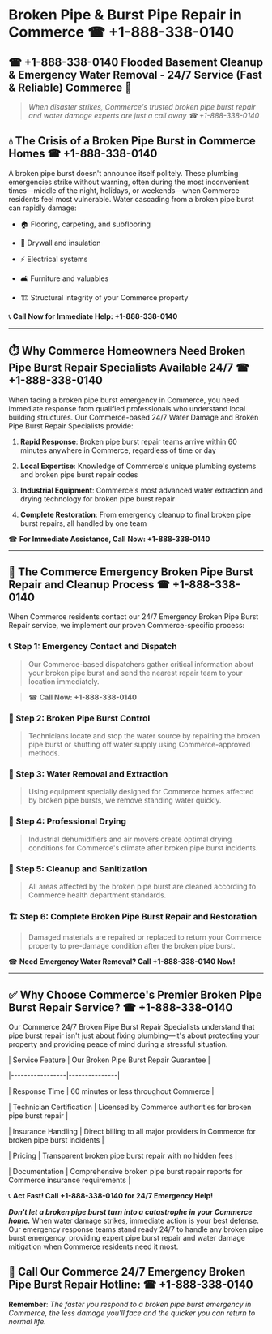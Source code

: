 # Broken Pipe & Burst Pipe Repair in Commerce ☎ +1-888-338-0140  
## ☎ +1-888-338-0140 Flooded Basement Cleanup & Emergency Water Removal - 24/7 Service (Fast & Reliable) Commerce 🚨  

> *When disaster strikes, Commerce's trusted broken pipe burst repair and water damage experts are just a call away ☎ +1-888-338-0140*  

## 💧 The Crisis of a Broken Pipe Burst in Commerce Homes ☎ +1-888-338-0140  

A broken pipe burst doesn't announce itself politely. These plumbing emergencies strike without warning, often during the most inconvenient times—middle of the night, holidays, or weekends—when Commerce residents feel most vulnerable. Water cascading from a broken pipe burst can rapidly damage:  

* 🏠 Flooring, carpeting, and subflooring  
* 🧱 Drywall and insulation  
* ⚡ Electrical systems  
* 🛋️ Furniture and valuables  
* 🏗️ Structural integrity of your Commerce property  

📞 **Call Now for Immediate Help: +1-888-338-0140**  

---  

## ⏱️ Why Commerce Homeowners Need Broken Pipe Burst Repair Specialists Available 24/7 ☎ +1-888-338-0140  

When facing a broken pipe burst emergency in Commerce, you need immediate response from qualified professionals who understand local building structures. Our Commerce-based 24/7 Water Damage and Broken Pipe Burst Repair Specialists provide:  

1. **Rapid Response**: Broken pipe burst repair teams arrive within 60 minutes anywhere in Commerce, regardless of time or day  
2. **Local Expertise**: Knowledge of Commerce's unique plumbing systems and broken pipe burst repair codes  
3. **Industrial Equipment**: Commerce's most advanced water extraction and drying technology for broken pipe burst repair  
4. **Complete Restoration**: From emergency cleanup to final broken pipe burst repairs, all handled by one team  

☎ **For Immediate Assistance, Call Now: +1-888-338-0140**  

---  

## 🔧 The Commerce Emergency Broken Pipe Burst Repair and Cleanup Process ☎ +1-888-338-0140  

When Commerce residents contact our 24/7 Emergency Broken Pipe Burst Repair service, we implement our proven Commerce-specific process:  

### 📞 Step 1: Emergency Contact and Dispatch  
> Our Commerce-based dispatchers gather critical information about your broken pipe burst and send the nearest repair team to your location immediately.  
> ☎ **Call Now: +1-888-338-0140**  

### 🚿 Step 2: Broken Pipe Burst Control  
> Technicians locate and stop the water source by repairing the broken pipe burst or shutting off water supply using Commerce-approved methods.  

### 🌊 Step 3: Water Removal and Extraction  
> Using equipment specially designed for Commerce homes affected by broken pipe bursts, we remove standing water quickly.  

### 💨 Step 4: Professional Drying  
> Industrial dehumidifiers and air movers create optimal drying conditions for Commerce's climate after broken pipe burst incidents.  

### 🧼 Step 5: Cleanup and Sanitization  
> All areas affected by the broken pipe burst are cleaned according to Commerce health department standards.  

### 🏗️ Step 6: Complete Broken Pipe Burst Repair and Restoration  
> Damaged materials are repaired or replaced to return your Commerce property to pre-damage condition after the broken pipe burst.  

☎ **Need Emergency Water Removal? Call +1-888-338-0140 Now!**  

---  

## ✅ Why Choose Commerce's Premier Broken Pipe Burst Repair Service? ☎ +1-888-338-0140  

Our Commerce 24/7 Broken Pipe Burst Repair Specialists understand that pipe burst repair isn't just about fixing plumbing—it's about protecting your property and providing peace of mind during a stressful situation.  

| Service Feature | Our Broken Pipe Burst Repair Guarantee |  
|-----------------|---------------|  
| Response Time | 60 minutes or less throughout Commerce |  
| Technician Certification | Licensed by Commerce authorities for broken pipe burst repair |  
| Insurance Handling | Direct billing to all major providers in Commerce for broken pipe burst incidents |  
| Pricing | Transparent broken pipe burst repair with no hidden fees |  
| Documentation | Comprehensive broken pipe burst repair reports for Commerce insurance requirements |  

📞 **Act Fast! Call +1-888-338-0140 for 24/7 Emergency Help!**  

***Don't let a broken pipe burst turn into a catastrophe in your Commerce home.*** When water damage strikes, immediate action is your best defense. Our emergency response teams stand ready 24/7 to handle any broken pipe burst emergency, providing expert pipe burst repair and water damage mitigation when Commerce residents need it most.  

## 📱 Call Our Commerce 24/7 Emergency Broken Pipe Burst Repair Hotline: ☎ +1-888-338-0140  

**Remember**: *The faster you respond to a broken pipe burst emergency in Commerce, the less damage you'll face and the quicker you can return to normal life.*